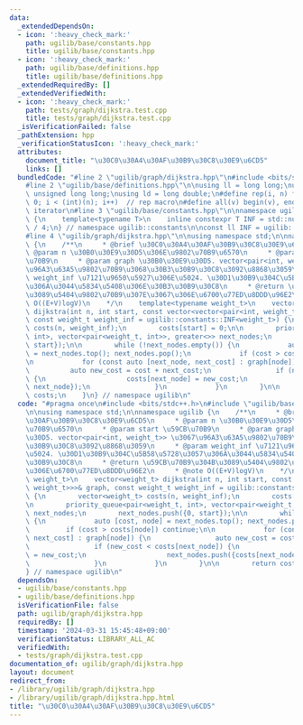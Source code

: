 ```yaml
---
data:
  _extendedDependsOn:
  - icon: ':heavy_check_mark:'
    path: ugilib/base/constants.hpp
    title: ugilib/base/constants.hpp
  - icon: ':heavy_check_mark:'
    path: ugilib/base/definitions.hpp
    title: ugilib/base/definitions.hpp
  _extendedRequiredBy: []
  _extendedVerifiedWith:
  - icon: ':heavy_check_mark:'
    path: tests/graph/dijkstra.test.cpp
    title: tests/graph/dijkstra.test.cpp
  _isVerificationFailed: false
  _pathExtension: hpp
  _verificationStatusIcon: ':heavy_check_mark:'
  attributes:
    document_title: "\u30C0\u30A4\u30AF\u30B9\u30C8\u30E9\u6CD5"
    links: []
  bundledCode: "#line 2 \"ugilib/graph/dijkstra.hpp\"\n#include <bits/stdc++.h>\n\
    #line 2 \"ugilib/base/definitions.hpp\"\n\nusing ll = long long;\nusing ull =\
    \ unsigned long long;\nusing ld = long double;\n#define rep(i, n) for(int i =\
    \ 0; i < (int)(n); i++)  // rep macro\n#define all(v) begin(v), end(v)  // all\
    \ iterator\n#line 3 \"ugilib/base/constants.hpp\"\n\nnamespace ugilib::constants\
    \ {\n    template<typename T>\n    inline constexpr T INF = std::numeric_limits<T>::max()\
    \ / 4;\n} // namespace ugilib::constants\n\nconst ll INF = ugilib::constants::INF<ll>;\n\
    #line 4 \"ugilib/graph/dijkstra.hpp\"\n\nusing namespace std;\n\nnamespace ugilib\
    \ {\n    /**\n     * @brief \u30C0\u30A4\u30AF\u30B9\u30C8\u30E9\u6CD5\n     *\
    \ @param n \u30B0\u30E9\u30D5\u306E\u9802\u70B9\u6570\n     * @param start \u59CB\
    \u70B9\n     * @param graph \u30B0\u30E9\u30D5. vector<pair<int, weight_t>> \u3067\
    \u96A3\u63A5\u9802\u70B9\u3068\u30B3\u30B9\u30C8\u3092\u8868\u3059\n     * @param\
    \ weight_inf \u7121\u9650\u5927\u306E\u5024. \u30D1\u30B9\u304C\u5B58\u5728\u3057\
    \u306A\u3044\u5834\u5408\u306E\u30B3\u30B9\u30C8\n     * @return \u59CB\u70B9\u304B\
    \u3089\u5404\u9802\u70B9\u307E\u3067\u306E\u6700\u77ED\u8DDD\u96E2\n     * @note\
    \ O((E+V)logV)\n    */\n    template<typename weight_t>\n    vector<weight_t>\
    \ dijkstra(int n, int start, const vector<vector<pair<int, weight_t>>>& graph,\
    \ const weight_t weight_inf = ugilib::constants::INF<weight_t>) {\n        vector<weight_t>\
    \ costs(n, weight_inf);\n        costs[start] = 0;\n\n        priority_queue<pair<weight_t,\
    \ int>, vector<pair<weight_t, int>>, greater<>> next_nodes;\n        next_nodes.push({0,\
    \ start});\n\n        while (!next_nodes.empty()) {\n            auto [cost, node]\
    \ = next_nodes.top(); next_nodes.pop();\n            if (cost > costs[node]) continue;\n\
    \n            for (const auto [next_node, next_cost] : graph[node]) {\n      \
    \          auto new_cost = cost + next_cost;\n                if (new_cost < costs[next_node])\
    \ {\n                    costs[next_node] = new_cost;\n                    next_nodes.push({costs[next_node],\
    \ next_node});\n                }\n            }\n        }\n\n        return\
    \ costs;\n    }\n} // namespace ugilib\n"
  code: "#pragma once\n#include <bits/stdc++.h>\n#include \"ugilib/base/constants.hpp\"\
    \n\nusing namespace std;\n\nnamespace ugilib {\n    /**\n     * @brief \u30C0\u30A4\
    \u30AF\u30B9\u30C8\u30E9\u6CD5\n     * @param n \u30B0\u30E9\u30D5\u306E\u9802\
    \u70B9\u6570\n     * @param start \u59CB\u70B9\n     * @param graph \u30B0\u30E9\
    \u30D5. vector<pair<int, weight_t>> \u3067\u96A3\u63A5\u9802\u70B9\u3068\u30B3\
    \u30B9\u30C8\u3092\u8868\u3059\n     * @param weight_inf \u7121\u9650\u5927\u306E\
    \u5024. \u30D1\u30B9\u304C\u5B58\u5728\u3057\u306A\u3044\u5834\u5408\u306E\u30B3\
    \u30B9\u30C8\n     * @return \u59CB\u70B9\u304B\u3089\u5404\u9802\u70B9\u307E\u3067\
    \u306E\u6700\u77ED\u8DDD\u96E2\n     * @note O((E+V)logV)\n    */\n    template<typename\
    \ weight_t>\n    vector<weight_t> dijkstra(int n, int start, const vector<vector<pair<int,\
    \ weight_t>>>& graph, const weight_t weight_inf = ugilib::constants::INF<weight_t>)\
    \ {\n        vector<weight_t> costs(n, weight_inf);\n        costs[start] = 0;\n\
    \n        priority_queue<pair<weight_t, int>, vector<pair<weight_t, int>>, greater<>>\
    \ next_nodes;\n        next_nodes.push({0, start});\n\n        while (!next_nodes.empty())\
    \ {\n            auto [cost, node] = next_nodes.top(); next_nodes.pop();\n   \
    \         if (cost > costs[node]) continue;\n\n            for (const auto [next_node,\
    \ next_cost] : graph[node]) {\n                auto new_cost = cost + next_cost;\n\
    \                if (new_cost < costs[next_node]) {\n                    costs[next_node]\
    \ = new_cost;\n                    next_nodes.push({costs[next_node], next_node});\n\
    \                }\n            }\n        }\n\n        return costs;\n    }\n\
    } // namespace ugilib\n"
  dependsOn:
  - ugilib/base/constants.hpp
  - ugilib/base/definitions.hpp
  isVerificationFile: false
  path: ugilib/graph/dijkstra.hpp
  requiredBy: []
  timestamp: '2024-03-31 15:45:48+09:00'
  verificationStatus: LIBRARY_ALL_AC
  verifiedWith:
  - tests/graph/dijkstra.test.cpp
documentation_of: ugilib/graph/dijkstra.hpp
layout: document
redirect_from:
- /library/ugilib/graph/dijkstra.hpp
- /library/ugilib/graph/dijkstra.hpp.html
title: "\u30C0\u30A4\u30AF\u30B9\u30C8\u30E9\u6CD5"
---
```

